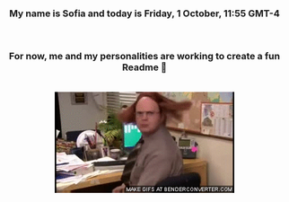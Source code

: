


<div align="center">
<h3 >My name is Sofia and today is Friday, 1 October, 11:55 GMT-4</h3><br>
<h3 >For now, me and my personalities are working to create a fun Readme 👋
</h3><br>
<img src='img/dwight.gif' alt='working...'/>
</div>
